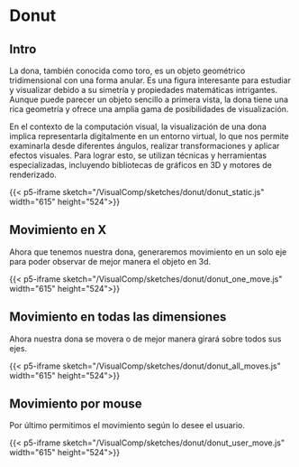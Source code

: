 # Donut

## Intro

La dona, también conocida como toro, es un objeto geométrico tridimensional con una forma anular. Es una figura interesante para estudiar y visualizar debido a su simetría y propiedades matemáticas intrigantes. Aunque puede parecer un objeto sencillo a primera vista, la dona tiene una rica geometría y ofrece una amplia gama de posibilidades de visualización.

En el contexto de la computación visual, la visualización de una dona implica representarla digitalmente en un entorno virtual, lo que nos permite examinarla desde diferentes ángulos, realizar transformaciones y aplicar efectos visuales. Para lograr esto, se utilizan técnicas y herramientas especializadas, incluyendo bibliotecas de gráficos en 3D y motores de renderizado.

{{< p5-iframe sketch="/VisualComp/sketches/donut/donut_static.js" width="615" height="524">}}

## Movimiento en X

Ahora que tenemos nuestra dona, generaremos movimiento en un solo eje para poder observar de mejor manera el objeto en 3d.

{{< p5-iframe sketch="/VisualComp/sketches/donut/donut_one_move.js" width="615" height="524">}}

## Movimiento en todas las dimensiones

Ahora nuestra dona se movera o de mejor manera girará sobre todos sus ejes.

{{< p5-iframe sketch="/VisualComp/sketches/donut/donut_all_moves.js" width="615" height="524">}}

## Movimiento por mouse

Por último permitimos el movimiento según lo desee el usuario.

{{< p5-iframe sketch="/VisualComp/sketches/donut/donut_user_move.js" width="615" height="524">}}
